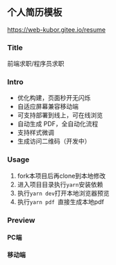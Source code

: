 ## 个人简历模板

https://web-kubor.gitee.io/resume



###  Title

前端求职/程序员求职

### Intro

- 优化构建，页面秒开无闪烁
- 自适应屏幕兼容移动端
- 可支持部署到线上，可在线浏览
- 自动生成 PDF，全自动化流程
- 支持样式微调
- 生成访问二维码（开发中）

### Usage
1. fork本项目后再clone到本地修改
2. 进入项目目录执行`yarn`安装依赖
3. 执行`yarn dev`打开本地浏览器预览
4. 执行`yarn pdf `直接生成本地pdf

### Preview

#### PC端



#### 移动端

